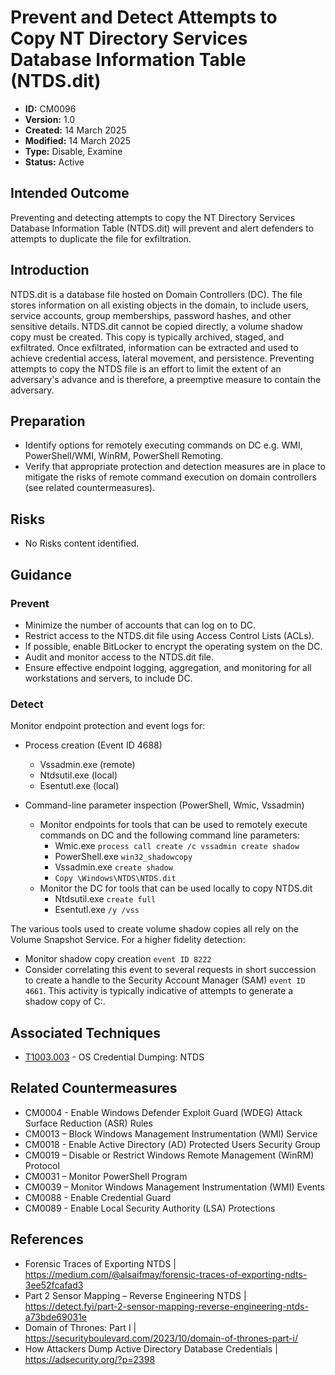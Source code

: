 # Prevent and Detect Attempts to Copy NT Directory Services Database Information Table (NTDS.dit)

* **ID:** CM0096
* **Version:** 1.0
* **Created:** 14 March 2025
* **Modified:** 14 March 2025
* **Type:** Disable, Examine
* **Status:** Active

## Intended Outcome

Preventing and detecting attempts to copy the NT Directory Services Database Information Table (NTDS.dit) will prevent and alert defenders to attempts to duplicate the file for exfiltration. 

## Introduction

NTDS.dit is a database file hosted on Domain Controllers (DC).  The file stores information on all existing objects in the domain, to include users, service accounts, group memberships, password hashes, and other sensitive details. NTDS.dit cannot be copied directly, a volume shadow copy must be created.  This copy is typically archived, staged, and exfiltrated.  Once exfiltrated, information can be extracted and used to achieve credential access, lateral movement, and persistence.  Preventing attempts to copy the NTDS file is an effort to limit the extent of an adversary's advance and is therefore, a preemptive measure to contain the adversary.  

## Preparation

- Identify options for remotely executing commands on DC e.g. WMI, PowerShell/WMI, WinRM, PowerShell Remoting.
- Verify that appropriate protection and detection measures are in place to mitigate the risks of remote command execution on domain controllers (see related countermeasures).

## Risks

- No Risks content identified. 

## Guidance

### Prevent

-	Minimize the number of accounts that can log on to DC.
-	Restrict access to the NTDS.dit file using Access Control Lists (ACLs).  
-	If possible, enable BitLocker to encrypt the operating system on the DC.
-	Audit and monitor access to the NTDS.dit file. 
-	Ensure effective endpoint logging, aggregation, and monitoring for all workstations and servers, to include DC.  

### Detect

Monitor endpoint protection and event logs for:

-	Process creation (Event ID 4688)
    - Vssadmin.exe (remote)
    - Ntdsutil.exe (local)
    - Esentutl.exe (local)

-	Command-line parameter inspection (PowerShell, Wmic, Vssadmin)
    - Monitor endpoints for tools that can be used to remotely execute commands on DC and the following command line parameters:
        - Wmic.exe `process call create /c vssadmin create shadow`
        - PowerShell.exe `win32_shadowcopy`
        - Vssadmin.exe `create shadow`
        - `Copy \Windows\NTDS\NTDS.dit`
    - Monitor the DC for tools that can be used locally to copy NTDS.dit
        - Ntdsutil.exe `create full`
        - Esentutl.exe `/y /vss`

The various tools used to create volume shadow copies all rely on the Volume Snapshot Service.  For a higher fidelity detection:

-	Monitor shadow copy creation `event ID 8222` 
-	Consider correlating this event to several requests in short succession to create a handle to the Security Account Manager (SAM) `event ID 4661`.  This activity is typically indicative of attempts to generate a shadow copy of C:\.  

## Associated Techniques

- [T1003.003](https://attack.mitre.org/techniques/T1003/003) - OS Credential Dumping: NTDS

## Related Countermeasures

-	CM0004 - Enable Windows Defender Exploit Guard (WDEG) Attack Surface Reduction (ASR) Rules
-	CM0013 – Block Windows Management Instrumentation (WMI) Service
-	CM0018 - Enable Active Directory (AD) Protected Users Security Group
-	CM0019 – Disable or Restrict Windows Remote Management (WinRM) Protocol
-	CM0031 – Monitor PowerShell Program
-	CM0039 – Monitor Windows Management Instrumentation (WMI) Events
-	CM0088 - Enable Credential Guard
-	CM0089 - Enable Local Security Authority (LSA) Protections

## References

- Forensic Traces of Exporting NTDS | <https://medium.com/@alsaifmay/forensic-traces-of-exporting-ndts-3ee52fcafad3>
- Part 2 Sensor Mapping – Reverse Engineering NTDS | <https://detect.fyi/part-2-sensor-mapping-reverse-engineering-ntds-a73bde69031e>
- Domain of Thrones: Part I | <https://securityboulevard.com/2023/10/domain-of-thrones-part-i/>
- How Attackers Dump Active Directory Database Credentials | <https://adsecurity.org/?p=2398>
